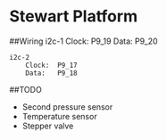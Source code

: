 Stewart Platform
==============

##Wiring
	i2c-1
	    Clock:  P9_19
	    Data:   P9_20

	i2c-2
	    Clock:  P9_17
	    Data:   P9_18


##TODO
- Second pressure sensor
- Temperature sensor
- Stepper valve

